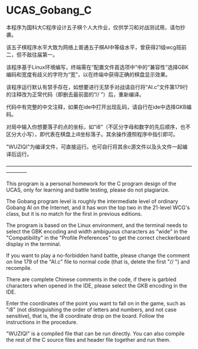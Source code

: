 # UCAS_Gobang_C
本程序为国科大C程序设计五子棋个人大作业，仅供学习和对战测试用，请勿抄袭。

该五子棋程序水平大致为网络上普通五子棋AI中等级水平，曾获得21级wcg班前二，但不敌往届第一。

该程序基于Linux环境编写，终端需在“配置文件首选项中”中的“兼容性”选择GBK编码和宽度有歧义的字符为“宽”，以在终端中获得正确的棋盘显示效果。

该程序运行默认有禁手存在，如想要进行无禁手对战请自行将“AI.c”文件第179行的注释改为正常代码（即删去最前面的“// ”）后，重新编译。

代码中有完整的中文注释，如果在ide中打开出现乱码，请自行在ide中选择GKB编码。

对局中输入你想要落子的点的坐标，如“i8”（不区分字母和数字的先后顺序，也不区分大小写），即代表在棋盘上i8坐标落子。其余操作遵照程序中指引即可。

"WUZIQI"为编译文件，可直接运行。也可自行将其余c源文件以及头文件一起编译后运行。

————————————————————————————————————————

This program is a personal homework for the C program design of the UCAS, only for learning and battle testing, please do not plagiarize.

The Gobang program level is roughly the intermediate level of ordinary Gobang AI on the Internet, and it has won the top two in the 21-level WCG's class, but it is no match for the first in previous editions.

The program is based on the Linux environment, and the terminal needs to select the GBK encoding and width ambiguous characters as "wide" in the "Compatibility" in the "Profile Preferences" to get the correct checkerboard display in the terminal.

If you want to play a no-forbidden hand battle, please change the comment on line 179 of the "AI.c" file to normal code (that is, delete the first "// ") and recompile.

There are complete Chinese comments in the code, if there is garbled characters when opened in the IDE, please select the GKB encoding in the IDE.

Enter the coordinates of the point you want to fall on in the game, such as "i8" (not distinguishing the order of letters and numbers, and not case sensitive), that is, the i8 coordinate drop on the board. Follow the instructions in the procedure.

"WUZIQI" is a compiled file that can be run directly. You can also compile the rest of the C source files and header file together and run them.
